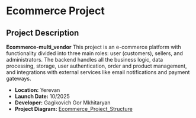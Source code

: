 # Ecommerce Project

## Project Description

**Ecommerce-multi_vendor** This project is an e-commerce platform with functionality divided into three main roles: user (customers), sellers, and administrators. The backend handles all the business logic, data processing, storage, user authentication, order and product management, and integrations with external services like email notifications and payment gateways.

- **Location:** Yerevan
- **Launch Date:** 10/2025
- **Developer:** Gagikovich Gor Mkhitaryan
- **Project Diagram:** [Ecommerce_Project_Structure](https://miro.com/app/board/uXjVJ12s_mg=/?share_link_id=379785323839)

